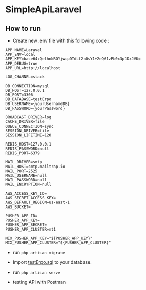 # SimpleApiLaravel

## How to run

- Create new .env file with this following code :

```
APP_NAME=Laravel
APP_ENV=local
APP_KEY=base64:QelhnNROYjwcpDTdLf2n0sY1+2eQ61zPb0x3p1DxJVU=
APP_DEBUG=true
APP_URL=http://localhost

LOG_CHANNEL=stack

DB_CONNECTION=mysql
DB_HOST=127.0.0.1
DB_PORT=3306
DB_DATABASE=testErpo
DB_USERNAME={yourUsernameDB}
DB_PASSWORD={yourPassword}

BROADCAST_DRIVER=log
CACHE_DRIVER=file
QUEUE_CONNECTION=sync
SESSION_DRIVER=file
SESSION_LIFETIME=120

REDIS_HOST=127.0.0.1
REDIS_PASSWORD=null
REDIS_PORT=6379

MAIL_DRIVER=smtp
MAIL_HOST=smtp.mailtrap.io
MAIL_PORT=2525
MAIL_USERNAME=null
MAIL_PASSWORD=null
MAIL_ENCRYPTION=null

AWS_ACCESS_KEY_ID=
AWS_SECRET_ACCESS_KEY=
AWS_DEFAULT_REGION=us-east-1
AWS_BUCKET=

PUSHER_APP_ID=
PUSHER_APP_KEY=
PUSHER_APP_SECRET=
PUSHER_APP_CLUSTER=mt1

MIX_PUSHER_APP_KEY="${PUSHER_APP_KEY}"
MIX_PUSHER_APP_CLUSTER="${PUSHER_APP_CLUSTER}"

```

- run `php artisan migrate`

- Import [testErpo.sql](https://github.com/RahmatHidayat77/SimpleApiLaravel/blob/master/testErpo.sql) to your database.

- run `php artisan serve`

- testing API with Postman
